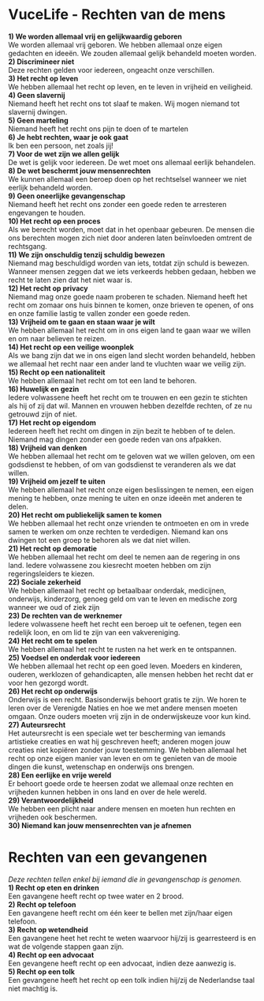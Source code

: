 # VuceLife - Rechten van de mens

**1) We worden allemaal vrij en gelijkwaardig geboren** <br>
We worden allemaal vrij geboren. We hebben allemaal onze eigen gedachten en ideeën. We zouden allemaal gelijk behandeld moeten worden.<br>
**2) Discrimineer niet**<br>
Deze rechten gelden voor iedereen, ongeacht onze verschillen.<br>
**3) Het recht op leven**<br>
We hebben allemaal het recht op leven, en te leven in vrijheid en veiligheid.<br>
**4) Geen slavernij**<br>
Niemand heeft het recht ons tot slaaf te maken. Wij mogen niemand tot slavernij dwingen.<br>
**5) Geen marteling**<br>
Niemand heeft het recht ons pijn te doen of te martelen<br>
**6) Je hebt rechten, waar je ook gaat**<br>
Ik ben een persoon, net zoals jij!<br>
**7) Voor de wet zijn we allen gelijk**<br>
De wet is gelijk voor iedereen. De wet moet ons allemaal eerlijk behandelen.<br>
**8) De wet beschermt jouw mensenrechten**<br>
We kunnen allemaal een beroep doen op het rechtselsel wanneer we niet eerlijk behandeld worden.<br>
**9) Geen oneerlijke gevangenschap**<br>
Niemand heeft het recht ons zonder een goede reden te arresteren engevangen te houden.<br>
**10) Het recht op een proces**<br>
Als we berecht worden, moet dat in het openbaar gebeuren. De mensen die ons berechten mogen zich niet door anderen laten beïnvloeden omtrent de rechtsgang.<br>
**11) We zijn onschuldig tenzij schuldig bewezen**<br>
Niemand mag beschuldigd worden van iets, totdat zijn schuld is bewezen. Wanneer mensen zeggen dat we iets verkeerds hebben gedaan, hebben we recht te laten zien dat het niet waar is.<br>
**12) Het recht op privacy**<br>
Niemand mag onze goede naam proberen te schaden. Niemand heeft het recht om zomaar ons huis binnen te komen, onze brieven te openen, of ons en onze familie lastig te vallen zonder een goede reden.<br>
**13) Vrijheid om te gaan en staan waar je wilt**<br>
We hebben allemaal het recht om in ons eigen land te gaan waar we willen en om naar believen te reizen.<br>
**14) Het recht op een veilige woonplek**<br>
Als we bang zijn dat we in ons eigen land slecht worden behandeld, hebben we allemaal het recht naar een ander land te vluchten waar we veilig zijn.<br>
**15) Recht op een nationaliteit**<br>
We hebben allemaal het recht om tot een land te behoren.<br>
**16) Huwelijk en gezin**<br>
Iedere volwassene heeft het recht om te trouwen en een gezin te stichten als hij of zij dat wil. Mannen en vrouwen hebben dezelfde rechten, of ze nu getrouwd zijn of niet.<br>
**17) Het recht op eigendom**<br>
Iedereen heeft het recht om dingen in zijn bezit te hebben of te delen. Niemand mag dingen zonder een goede reden van ons afpakken.<br>
**18) Vrijheid van denken**<br>
We hebben allemaal het recht om te geloven wat we willen geloven, om een godsdienst te hebben, of om van godsdienst te veranderen als we dat willen.<br>
**19) Vrijheid om jezelf te uiten**<br>
We hebben allemaal het recht onze eigen beslissingen te nemen, een eigen mening te hebben, onze mening te uiten en onze ideeën met anderen te delen.<br>
**20) Het recht om publiekelijk samen te komen**<br>
We hebben allemaal het recht onze vrienden te ontmoeten en om in vrede samen te werken om onze rechten te verdedigen. Niemand kan ons dwingen tot een groep te behoren als we dat niet willen.<br>
**21) Het recht op demoratie**<br>
We hebben allemaal het recht om deel te nemen aan de regering in ons land. Iedere volwassene zou kiesrecht moeten hebben om zijn regeringsleiders te kiezen.<br>
**22) Sociale zekerheid**<br>
We hebben allemaal het recht op betaalbaar onderdak, medicijnen, onderwijs, kinderzorg, genoeg geld om van te leven en medische zorg wanneer we oud of ziek zijn<br>
**23) De rechten van de werknemer**<br>
Iedere volwassene heeft het recht een beroep uit te oefenen, tegen een redelijk loon, en om lid te zijn van een vakvereniging.<br>
**24) Het recht om te spelen**<br>
We hebben allemaal het recht te rusten na het werk en te ontspannen.<br>
**25) Voedsel en onderdak voor iedereen**<br>
We hebben allemaal het recht op een goed leven. Moeders en kinderen, ouderen, werklozen of gehandicapten, alle mensen hebben het recht dat er voor hen gezorgd wordt.<br>
**26) Het recht op onderwijs**<br>
Onderwijs is een recht. Basisonderwijs behoort gratis te zijn. We horen te leren over de Verenigde Naties en hoe we met andere mensen moeten omgaan. Onze ouders moeten vrij zijn in de onderwijskeuze voor kun kind.<br>
**27) Auteursrecht**<br>
Het auteursrecht is een speciale wet ter bescherming van iemands artistieke creaties en wat hij geschreven heeft; anderen mogen jouw creaties niet kopiëren zonder jouw toestemming. We hebben allemaal het recht op onze eigen manier van leven en om te genieten van de mooie dingen die kunst, wetenschap en onderwijs ons brengen.<br>
**28) Een eerlijke en vrije wereld**<br>
Er behoort goede orde te heersen zodat we allemaal onze rechten en vrijheden kunnen hebben in ons land en over de hele wereld.<br>
**29) Verantwoordelijkheid**<br>
We hebben een plicht naar andere mensen en moeten hun rechten en vrijheden ook beschermen.<br>
**30) Niemand kan jouw mensenrechten van je afnemen**<br>


# Rechten van een gevangenen
*Deze rechten tellen enkel bij iemand die in gevangenschap is genomen.*<br>
**1) Recht op eten en drinken**<br>
Een gavangene heeft recht op twee water en 2 brood.<br>
**2) Recht op telefoon**<br>
Een gavangene heeft recht om één keer te bellen met zijn/haar eigen telefoon.<br> 
**3) Recht op wetendheid**<br>
Een gavangene heet het recht te weten waarvoor hij/zij is gearresteerd is en wat de volgende stappen gaan zijn.<br>
**4) Recht op een advocaat**<br>
Een gevangene heeft recht op een advocaat, indien deze aanwezig is.<br>
**5) Recht op een tolk**<br>
Een gevangene heeft het recht op een tolk indien hij/zij de Nederlandse taal niet machtig is.<br>